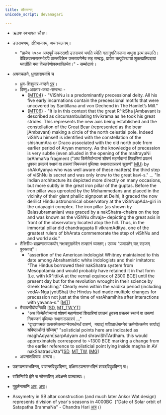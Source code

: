 ```yaml
---
title: सौरमानम्
unicode_script: devanagari

---
```


- ऋतवः स्वभावतः सौराः।
- उत्तरायणम्, दक्षिणायनम्, अयनचलनम्।
    - "प्रायेण १५०० अब्दपूर्वं मकरराशौ उत्तरायणं भवति स्मेति गतानुगतिकतया अधुना इत्थं प्रचलति। वैदिकवत्सरारम्भोऽपि वास्तविकेन उत्तरायणेनैव सह सम्बद्धः, प्रायेण तत्पूर्वस्थायां शुक्लप्रतिपदायां भवतीति मया विस्तरेणोपस्थापितमेव।" \- सम्मोदार्यः।
- अयनचलने, ध्रुवतारापर्याये च
    - ध्रुव-शिशुमार-वन्दने [ऽत्र](https://kashcidvipashcit.wordpress.com/2018/02/04/salute-the-dolphin-ursa-minor-every-night-after-sandhyavandanam/)।
    - विष्णु+अवतार-कथा-सम्बन्धः -
      - {[MT04](https://manasataramgini.wordpress.com/2004/12/06/the-snake-of-vishnu/)} - "ViShNu is a predominantly precessional deity. All his five early incarnations contain the precessional motifs that were uncovered by Santillana and von Dechend in The Hamlet’s Mill."
      - {[MT06](https://manasataramgini.wordpress.com/2006/04/22/dandins-purvapithika-of-dasha-kumara-charitra/)} - "It is in this context that the great R^ikSha jAmbavant is described as circumambulating trivikrama as he took his great strides. This represents the new axis being established and the constellation of the Great Bear (represented as the bear jAmbavant) making a circle of the north celestial pole. Indeed viShNu himself is identified with the constellation of the shishumAra or Draco associated with the old north pole from earlier period of Aryan memory.  As the knowledge of precession is very subtle (even alluded in the opening of the maitrayaNi brAhmaNa fragment ("अथ किमेतैर्वान्यानां शोषणं महार्णवानां शिखरिणां प्रपतनं ध्रुवस्य प्रचलनं स्थानं वा तरूणां निमज्जनं पृथिव्याः स्थानादपसरणं सुराणं" [MU](https://sanskritdocuments.org/doc_upanishhat/maitri.html?lang=sa)) by shAkAyanya who was well aware of these matters) the third step of viShNu is secret and was only know to the great kavi-s." ... "In Indian architecture its depicted more directly on many occasions, but more subtly in the great iron pillar of the guptas. Before the iron pillar was uprooted by the Mohammedans and placed in the vicinity of their giant phallic signpost at Delhi, it graced the now derilict Hindu astronomical observatory at the viShNupAda-giri in the udayagiri complex. The iron pillar (as shown by Balasubramanian) was graced by a nakShatra-chakra on the top and was known as the viShNu dhvaja– depicting the great axis in front of the observatory located atop the hill. Thus, in the immortal pillar did chandragupta II vikramAditya, one of the greatest rulers of bhArata commemorate the step of viShNu and and world axis."
    - तैत्तिरीय-ब्राह्मणारण्यकयोर् नक्षत्रमुखभेदेन तज्ज्ञानं व्यक्तम्। एवञ्च "प्रजापतेर् यत् सहजम् पुरस्तात्"।
        - "assertion of the American indologist Whitney maintained to this date among Abrahamistic white indologists and their imitators: "The Hindus borrowed their nakShatra system from Mesopotamia and would probably have retained it in that form \[i.e. with kR^ittikA at the vernal equinox of 2300 BCE\] until the present day but for the revolution wrought in their science by Greek teaching." Clearly even within the vaidika period (including vedA~Nga jyotiSha) the Hindus had made multiple changes for precession not just at the time of varAhamihira after interactions with yavana-s." \[[MT](https://manasataramgini.wordpress.com/2013/11/08/anatomy-and-heavens-in-the-boomorphic-universe/)\]
    - मैत्रायणीयोपनिषदि \[[SD](https://sanskritdocuments.org/doc_upanishhat/maitri.html?lang=sa), [MT_TW](https://twitter.com/blog_supplement/status/984634039909978112),[YT](https://youtu.be/5R2lXuUMdoo?t=2254)\]
        - "अथ किमेतैर्वान्यानां शोषणं महार्णवानां शिखरिणां
            प्रपतनं ध्रुवस्य प्रचलनं स्थानं वा तरूणां
            निमज्जनं पृथिव्याः स्थानादपसरणं ..."
        - "द्वादशात्मकं वत्सरमेतस्याग्नेयमर्धमर्धं वारुणं,  मघाद्यं
            श्रविष्ठार्धमाग्नेयं क्रमेणोत्क्रमेण सार्पाद्यं श्रविष्ठार्धान्तं
            सौम्यम्" "solisticial points here are indicated as maghAdyam|sarpAdyam and shraviShTArdham. this would approximately correspond to ~1300 BCE marking a change from the earlier reference to solisticial point lying inside magha in AV nakShatrasUkta"\[[SD](https://sanskritdocuments.org/doc_upanishhat/maitri.html?lang=sa), [MT_TW](https://twitter.com/blog_supplement/status/984634039909978112), [IMG](https://i.imgur.com/rNhFPph.jpg)\]
    - अयनांशविचारः अन्यत्र।

- उदगयनारम्भदिनम्, वासन्तविषुवदिनम्, दक्षिणाऽयनारम्भदिनं शारदविषुवदिनम् च।
- राशिनिर्णये होरे च सौरराशिम् अवेक्षन्ते पाश्चात्याः।
- मुहूर्तनामानि [अत्र](https://imgur.com/Nx2J5VU), [अत्र](https://twitter.com/JoeAgneya/status/923818607154315269)।
- Assymetry in SB altar construction (and much later Ankor Wat design) represents division of year's seasons in 4000BC  ("Date of Solar orbit of Satapatha BrahmaNa" - Chandra Hari [अत्र](http://www.insa.nic.in/writereaddata/UpLoadedFiles/IJHS/Vol35_1_2_KCHari.pdf)।)

